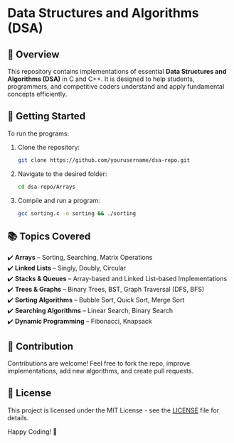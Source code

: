 # Data Structures and Algorithms (DSA)

## 📌 Overview
This repository contains implementations of essential **Data Structures and Algorithms (DSA)** in C and C++. It is designed to help students, programmers, and competitive coders understand and apply fundamental concepts efficiently.

## 🚀 Getting Started
To run the programs:
1. Clone the repository:
   ```sh
   git clone https://github.com/yourusername/dsa-repo.git
   ```
2. Navigate to the desired folder:
   ```sh
   cd dsa-repo/Arrays
   ```
3. Compile and run a program:
   ```sh
   gcc sorting.c -o sorting && ./sorting
   ```

## 📚 Topics Covered
✔️ **Arrays** – Sorting, Searching, Matrix Operations  
✔️ **Linked Lists** – Singly, Doubly, Circular  
✔️ **Stacks & Queues** – Array-based and Linked List-based Implementations  
✔️ **Trees & Graphs** – Binary Trees, BST, Graph Traversal (DFS, BFS)  
✔️ **Sorting Algorithms** – Bubble Sort, Quick Sort, Merge Sort  
✔️ **Searching Algorithms** – Linear Search, Binary Search  
✔️ **Dynamic Programming** – Fibonacci, Knapsack  

## 🎯 Contribution
Contributions are welcome! Feel free to fork the repo, improve implementations, add new algorithms, and create pull requests.  

## 📜 License
This project is licensed under the MIT License - see the [LICENSE](LICENSE) file for details.  

Happy Coding! 🚀
